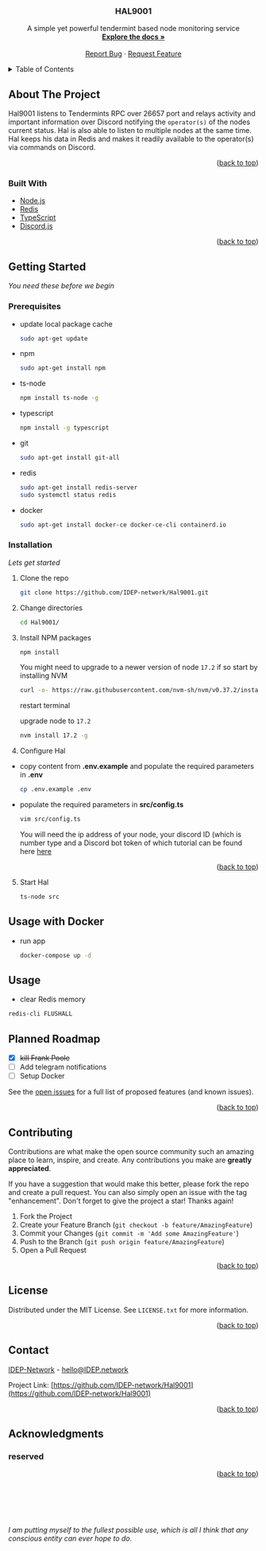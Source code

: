 <div id="top"></div>
<!-- PROJECT SHIELDS -->


<!-- PROJECT LOGO -->
<h3 align="center">HAL9001</h3>

  <p align="center">
    A simple yet powerful tendermint based node monitoring service
    <br />
    <a href="https://github.com/IDEP-network/Hal9001"><strong>Explore the docs »</strong></a>
    <br />
    <br />
    <a href="https://github.com/IDEP-network/Hal9001/issues">Report Bug</a>
    ·
    <a href="https://github.com/IDEP-network/Hal9001/issues">Request Feature</a>
  </p>



<!-- TABLE OF CONTENTS -->
<details>
  <summary>Table of Contents</summary>
  <ol>
    <li>
      <a href="#about-the-project">About The Project</a>
      <ul>
        <li><a href="#built-with">Built With</a></li>
      </ul>
    </li>
    <li>
      <a href="#getting-started">Getting Started</a>
      <ul>
        <li><a href="#prerequisites">Prerequisites</a></li>
        <li><a href="#installation">Installation</a></li>
      </ul>
    </li>
    <li><a href="#usage">Usage</a></li>
    <li><a href="#roadmap">Roadmap</a></li>
    <li><a href="#contributing">Contributing</a></li>
    <li><a href="#license">License</a></li>
    <li><a href="#contact">Contact</a></li>
    <li><a href="#acknowledgments">Acknowledgments</a></li>
  </ol>
</details>



<!-- ABOUT THE PROJECT -->

## About The Project

Hal9001 listens to Tendermints RPC over 26657 port and relays activity and important information over Discord notifying
the `operator(s)` of the nodes current status. Hal is also able to listen to multiple nodes at the same time. Hal keeps
his data in Redis and makes it readily available to the operator(s) via commands on Discord.


<p align="right">(<a href="#top">back to top</a>)</p>


<!-- BUILT WITH -->

### Built With

* [Node.js](https://nodejs.org/en/)
* [Redis](https://redis.io/)
* [TypeScript](https://www.typescriptlang.org/)
* [Discord.js](https://discord.js.org/#/)

<p align="right">(<a href="#top">back to top</a>)</p>



<!-- GETTING STARTED -->

## Getting Started

_You need these before we begin_

### Prerequisites

* update local package cache
  ```sh
  sudo apt-get update 
  ```
* npm
  ```sh
  sudo apt-get install npm
  ```
* ts-node
  ```sh
  npm install ts-node -g
  ```
* typescript
  ```sh
  npm install -g typescript
  ```
* git
  ```sh
  sudo apt-get install git-all
  ```
* redis
  ```sh
  sudo apt-get install redis-server
  sudo systemctl status redis
  ```
* docker
  ```sh
  sudo apt-get install docker-ce docker-ce-cli containerd.io
  ```

### Installation

_Lets get started_

1. Clone the repo
   ```sh
   git clone https://github.com/IDEP-network/Hal9001.git
   ```
2. Change directories
   ```sh
   cd Hal9001/
   ```
3. Install NPM packages
   ```sh
   npm install
   ```
   You might need to upgrade to a newer version of node `17.2` if so start by installing NVM
   ```sh
   curl -o- https://raw.githubusercontent.com/nvm-sh/nvm/v0.37.2/install.sh | bash
   ```
   restart terminal

   upgrade node to `17.2`
   ```sh
   nvm install 17.2 -g
   ```

4. Configure Hal

* copy content from **.env.example** and populate the required parameters in **.env**
    ```sh
    cp .env.example .env
    ```

* populate the required parameters in **src/config.ts**
   ```sh
   vim src/config.ts
   ```

  You will need the ip address of your node, your discord ID (which is number type and a Discord bot token of which
  tutorial can be found
  here [here](https://github.com/reactiflux/discord-irc/wiki/Creating-a-discord-bot-&-getting-a-token)

<p align="right">(<a href="#top">back to top</a>)</p>

5. Start Hal
   ```sh
   ts-node src
   ```

<!-- USAGE EXAMPLES -->

## Usage with Docker

* run app

   ```sh
   docker-compose up -d
   ```

## Usage

* clear Redis memory

```sh
redis-cli FLUSHALL
```

<!-- ROADMAP -->

## Planned Roadmap

- [x] ~~kill Frank Poole~~
- [ ] Add telegram notifications
- [ ] Setup Docker

See the [open issues](https://github.com/IDEP-network/Hal9001/issues) for a full list of proposed features (and known
issues).

<p align="right">(<a href="#top">back to top</a>)</p>



<!-- CONTRIBUTING -->

## Contributing

Contributions are what make the open source community such an amazing place to learn, inspire, and create. Any
contributions you make are **greatly appreciated**.

If you have a suggestion that would make this better, please fork the repo and create a pull request. You can also
simply open an issue with the tag "enhancement". Don't forget to give the project a star! Thanks again!

1. Fork the Project
2. Create your Feature Branch (`git checkout -b feature/AmazingFeature`)
3. Commit your Changes (`git commit -m 'Add some AmazingFeature'`)
4. Push to the Branch (`git push origin feature/AmazingFeature`)
5. Open a Pull Request

<p align="right">(<a href="#top">back to top</a>)</p>



<!-- LICENSE -->

## License

Distributed under the MIT License. See `LICENSE.txt` for more information.

<p align="right">(<a href="#top">back to top</a>)</p>



<!-- CONTACT -->

## Contact

[IDEP-Network](https://twitter.com/idep-network) - hello@IDEP.network

Project Link: [https://github.com/IDEP-network/Hal9001](https://github.com/IDEP-network/Hal9001)

<p align="right">(<a href="#top">back to top</a>)</p>



<!-- ACKNOWLEDGMENTS -->

## Acknowledgments

### reserved

<p align="right">(<a href="#top">back to top</a>)</p>
<br />
<br />
<br />
<br />

_I am putting myself to the fullest possible use, which is all I think that any conscious entity can ever hope to do._
